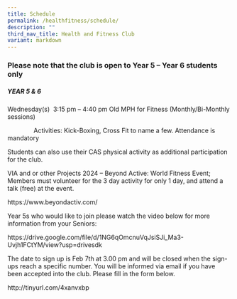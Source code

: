```yaml
---
title: Schedule
permalink: /healthfitness/schedule/
description: ""
third_nav_title: Health and Fitness Club
variant: markdown
---
```

<h3>Please note that the club is open to Year 5 – Year 6 students only</h3>
<h5><strong>YEAR 5 &amp; 6</strong></h5>
<p>Wednesday(s)&nbsp; 3:15 pm – 4:40 pm Old MPH for Fitness (Monthly/Bi-Monthly
sessions)&nbsp;</p>
<p>&nbsp;&nbsp;&nbsp;&nbsp;&nbsp;&nbsp;&nbsp;&nbsp;&nbsp;&nbsp;&nbsp;&nbsp;&nbsp;&nbsp;
Activities: Kick-Boxing, Cross Fit to name a few. Attendance is mandatory&nbsp;</p>
<p>Students can also use their CAS physical activity as additional participation
for the club.&nbsp;</p>
<p>VIA and or other Projects 2024 – Beyond Active: World Fitness Event; Members
must volunteer for the 3 day activity for only 1 day, and attend a talk
(free) at the event.&nbsp;</p>
<p><a rel="noopener noreferrer nofollow" target="_blank">https://www.beyondactiv.com/</a>&nbsp;</p>
<p>Year 5s who would like to join please watch the video below for more information
from your Seniors:&nbsp;</p>
<p><a rel="noopener noreferrer nofollow" target="_blank">https://drive.google.com/file/d/1NG6qOmcnuVqJsiSJi_Ma3-Uvjh1FCtYM/view?usp=drivesdk</a>&nbsp;</p>
<p>The date to sign up is Feb 7th at 3.00 pm and will be closed when the
sign-ups reach a specific number. You will be informed via email if you
have been accepted into the club. Please fill in the form below.&nbsp;</p>
<p><a rel="noopener noreferrer nofollow" target="_blank">http://tinyurl.com/4xanvxbp</a>
</p>
<p>&nbsp;</p>
<p>&nbsp;</p>
